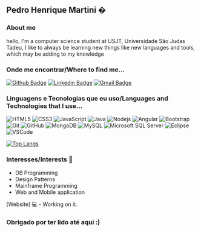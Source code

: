 ## Pedro Henrique Martini �


### About me

hello, I'm a computer science student at USJT, Universidade São Judas Tadeu, I like to always be learning new things like new languages and tools, which may be adding to my knowledge


### Onde me encontrar/Where to find me...
[![Github Badge](https://img.shields.io/badge/-Github-000?style=flat-square&logo=Github&logoColor=white&link=https://github.com/BifeAncho)](https://github.com/BifeAncho)
[![Linkedin Badge](https://img.shields.io/badge/-Pedro%20Martini-000?style=flat-square&logo=Linkedin&logoColor=white&link=https://www.linkedin.com/in/pedro-martini1203/)](https://www.linkedin.com/in/pedro-martini1203/) 
[![Gmail Badge](https://img.shields.io/badge/-pederiquemartine@gmail.com-000?style=flat-square&logo=Gmail&logoColor=white&link=mailto:pederiquemartine@gmail.com)](mailto:pederiquemartine@gmail.com)


### Linguagens e Tecnologias que eu uso/Languages and Technologies that I use...

![HTML5](https://img.shields.io/badge/-HTML5-E34F26?style=flat-square&logo=html5&logoColor=white)
![CSS3](https://img.shields.io/badge/-CSS3-1572B6?style=flat-square&logo=css3)
![JavaScript](https://img.shields.io/badge/-JavaScript-black?style=flat-square&logo=javascript)
![Java](https://img.shields.io/badge/-Java-007396?style=flat-square&logo=java)
![Nodejs](https://img.shields.io/badge/-Nodejs-339933?style=flat-square&logo=Node.js&logoColor=white)
![Angular](https://img.shields.io/badge/-Angular-DD0031?style=flat-square&logo=angular)
![Bootstrap](https://img.shields.io/badge/-Bootstrap-563D7C?style=flat-square&logo=bootstrap)
![Git](https://img.shields.io/badge/-Git-black?style=flat-square&logo=git)
![GitHub](https://img.shields.io/badge/-GitHub-181717?style=flat-square&logo=github)
![MongoDB](https://img.shields.io/badge/-MongoDB-black?style=flat-square&logo=mongodb)
![MySQL](https://img.shields.io/badge/-MySQL-4479A1?style=flat-square&logo=mysql&logoColor=white)
![Microsoft SQL Server](https://img.shields.io/badge/-SQL%20Server-CC2927?style=flat-square&logo=microsoft-sql-server&logoColor=white)
![Eclipse](https://img.shields.io/badge/-Eclipse-2C2255?style=flat-square&logo=eclipse&logoColor=white)
![VSCode](https://img.shields.io/badge/-VSCode-007ACC?style=flat-square&logo=visual-studio-code&logoColor=white)

[![Top Langs](https://github-readme-stats.vercel.app/api/top-langs/?username=miguelmorais7)](https://github.com/miguelmorais7/github-readme-stats)


### Interesses/Interests 🤔 

- DB Programming
- Design Patterns
- Mainframe Programming
- Web and Mobile application


[Website] 💻 - Working on it.


### Obrigado por ter lido até aqui :)
 

<!--
**miguelmorais7/miguelmorais7** is a ✨ _special_ ✨ repository because its `README.md` (this file) appears on your GitHub profile.

Here are some ideas to get you started:

- 🔭 I’m currently working on ...
- 🌱 I’m currently learning ...
- 👯 I’m looking to collaborate on ...
- 🤔 I’m looking for help with ...
- 💬 Ask me about ...
- 📫 How to reach me: ...
- 😄 Pronouns: ...
- ⚡ Fun fact: ...
-->


